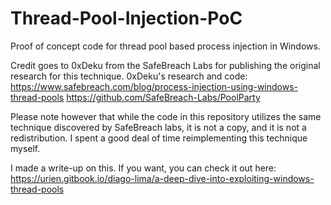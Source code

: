 # Thread-Pool-Injection-PoC
Proof of concept code for thread pool based process injection in Windows.

Credit goes to 0xDeku from the SafeBreach Labs for publishing the original research
for this technique.
0xDeku's research and code:
https://www.safebreach.com/blog/process-injection-using-windows-thread-pools
https://github.com/SafeBreach-Labs/PoolParty

Please note however that while the code in this repository utilizes the same technique discovered by 
SafeBreach labs, it is not a copy, and it is not a redistribution. I spent a good deal of time reimplementing
this technique myself.

I made a write-up on this. If you want, you can check it out here:
https://urien.gitbook.io/diago-lima/a-deep-dive-into-exploiting-windows-thread-pools
